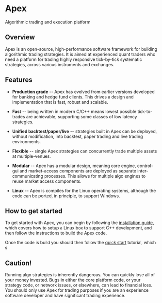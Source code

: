 # Apex

Algorithmic trading and execution platform

## Overview

Apex is an open-source, high-performance software framework for building
algorithmic trading strategies.  It is aimed at experienced quant traders who
need a platform for trading highly responsive tick-by-tick systematic
strategies, across various instruments and exchanges.

## Features

- **Production grade** -- Apex has evolved from earlier versions developed for
  banking and hedge fund clients.  This drives a design and implementation that
  is fast, robust and scalable.

- **Fast** -- being written in modern C/C++ means lowest possible tick-to-trades
  are achievable, supporting some classes of low latency strategies.

- **Unified backtest/paper/live** -- strategies built in Apex can be deployed,
  without modification, into backtest, paper trading and live trading
  environments.

- **Flexible** -- single Apex strategies can concurrently trade multiple assets
  at multiple-venues.

- **Modular** -- Apex has a modular design, meaning core engine, control-gui and
  market-access components are deployed as separate inter-communicating
  processes. This allows for multiple algo engines to reuse market access
  components.

- **Linux** -- Apex is compiles for the Linux operating systems, although the
code can be ported, in principle, to support Windows.

## How to get started

To get started with Apex, you can begin by following the [installation
guide](docs/installation.md), which covers how to setup a Linux box to support
C++ development, and then follow the instructions to build the Apex code.

Once the code is build you should then follow the [quick
start](docs/quick_start.md) tutorial, which s

## Caution!

Running algo strategies is inherently dangerous.  You can quickly lose all of
your money invested. Bugs in either the core platform code, or your strategy
code, or network issues, or elsewhere, can lead to financial loss.  You should
only use Apex for trading purposes if you are an experience software developer
and have significant trading experience.
